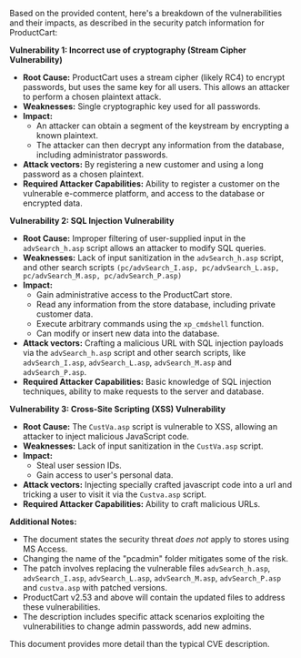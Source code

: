 Based on the provided content, here's a breakdown of the vulnerabilities and their impacts, as described in the security patch information for ProductCart:

**Vulnerability 1: Incorrect use of cryptography (Stream Cipher Vulnerability)**

*   **Root Cause:** ProductCart uses a stream cipher (likely RC4) to encrypt passwords, but uses the same key for all users. This allows an attacker to perform a chosen plaintext attack.
*   **Weaknesses:** Single cryptographic key used for all passwords.
*   **Impact:**
    *   An attacker can obtain a segment of the keystream by encrypting a known plaintext.
    *   The attacker can then decrypt any information from the database, including administrator passwords.
*    **Attack vectors:** By registering a new customer and using a long password as a chosen plaintext.
*   **Required Attacker Capabilities:** Ability to register a customer on the vulnerable e-commerce platform, and access to the database or encrypted data.

**Vulnerability 2: SQL Injection Vulnerability**

*   **Root Cause:** Improper filtering of user-supplied input in the `advSearch_h.asp` script allows an attacker to modify SQL queries.
*   **Weaknesses:** Lack of input sanitization in the `advSearch_h.asp` script, and other search scripts `(pc/advSearch_I.asp, pc/advSearch_L.asp, pc/advSearch_M.asp, pc/advSearch_P.asp)`
*   **Impact:**
    *   Gain administrative access to the ProductCart store.
    *   Read any information from the store database, including private customer data.
    *   Execute arbitrary commands using the `xp_cmdshell` function.
    *   Can modify or insert new data into the database.
*   **Attack vectors:** Crafting a malicious URL with SQL injection payloads via the `advSearch_h.asp` script and other search scripts, like `advSearch_I.asp`, `advSearch_L.asp`, `advSearch_M.asp` and `advSearch_P.asp`.
*   **Required Attacker Capabilities:** Basic knowledge of SQL injection techniques, ability to make requests to the server and database.

**Vulnerability 3: Cross-Site Scripting (XSS) Vulnerability**

*   **Root Cause:** The `CustVa.asp` script is vulnerable to XSS, allowing an attacker to inject malicious JavaScript code.
*   **Weaknesses:** Lack of input sanitization in the `CustVa.asp` script.
*   **Impact:**
    *   Steal user session IDs.
    *   Gain access to user's personal data.
*   **Attack vectors:** Injecting specially crafted javascript code into a url and tricking a user to visit it via the `Custva.asp` script.
*   **Required Attacker Capabilities:** Ability to craft malicious URLs.
    
**Additional Notes:**
*   The document states the security threat *does not* apply to stores using MS Access.
*   Changing the name of the "pcadmin" folder mitigates some of the risk.
*   The patch involves replacing the vulnerable files `advSearch_h.asp`, `advSearch_I.asp`, `advSearch_L.asp`, `advSearch_M.asp`, `advSearch_P.asp` and `custva.asp` with patched versions.
*   ProductCart v2.53 and above will contain the updated files to address these vulnerabilities.
*   The description includes specific attack scenarios exploiting the vulnerabilities to change admin passwords, add new admins.

This document provides more detail than the typical CVE description.